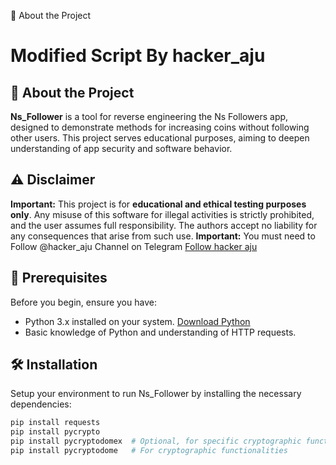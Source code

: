 🚀 About the Project


# Modified Script By hacker_aju

## 🚀 About the Project
**Ns_Follower** is a tool for reverse engineering the Ns Followers app, designed to demonstrate methods for increasing coins without following other users. This project serves educational purposes, aiming to deepen understanding of app security and software behavior.

## ⚠️ Disclaimer
**Important:** This project is for **educational and ethical testing purposes only**. Any misuse of this software for illegal activities is strictly prohibited, and the user assumes full responsibility. The authors accept no liability for any consequences that arise from such use.
**Important:** You must need to Follow @hacker_aju Channel on Telegram [Follow hacker aju](https://telegram.me/hacker_aju)
## 📌 Prerequisites
Before you begin, ensure you have:
- Python 3.x installed on your system. [Download Python](https://www.python.org/downloads/)
- Basic knowledge of Python and understanding of HTTP requests.

## 🛠 Installation
Setup your environment to run Ns_Follower by installing the necessary dependencies:
```bash
pip install requests
pip install pycrypto
pip install pycryptodomex  # Optional, for specific cryptographic functionalities
pip install pycryptodome   # For cryptographic functionalities
